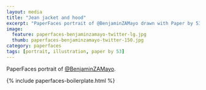 ```yaml
---
layout: media
title: "Jean jacket and hood"
excerpt: "PaperFaces portrait of @BenjaminZAMayo drawn with Paper by 53 on an iPad."
image: 
  feature: paperfaces-benjaminzamayo-twitter-lg.jpg
  thumb: paperfaces-benjaminzamayo-twitter-150.jpg
category: paperfaces
tags: [portrait, illustration, paper by 53]
---
```


PaperFaces portrait of [@BenjaminZAMayo](http://twitter.com/BenjaminZAMayo).

{% include paperfaces-boilerplate.html %}